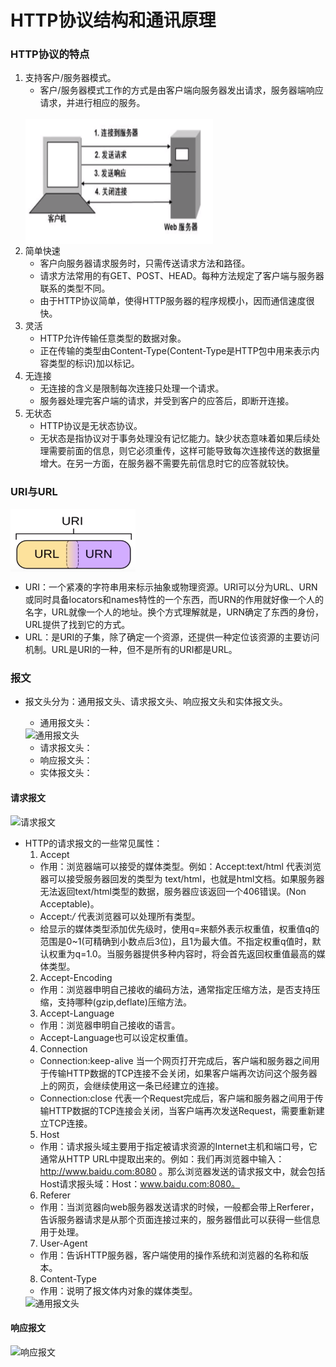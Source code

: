 # HTTP协议结构和通讯原理
### HTTP协议的特点
1. 支持客户/服务器模式。
   - 客户/服务器模式工作的方式是由客户端向服务器发出请求，服务器端响应请求，并进行相应的服务。
   <br />
   <img src="https://github.com/ella-z/studyNotes/blob/master/HTTP%E5%8D%8F%E8%AE%AE/images/%E5%AE%A2%E6%88%B7%E7%AB%AF%E4%B8%8E%E6%9C%8D%E5%8A%A1%E5%99%A8.PNG" alt="客户端/服务器" width="300" height="200" align="center" />
2. 简单快速
   - 客户向服务器请求服务时，只需传送请求方法和路径。
   - 请求方法常用的有GET、POST、HEAD。每种方法规定了客户端与服务器联系的类型不同。
   - 由于HTTP协议简单，使得HTTP服务器的程序规模小，因而通信速度很快。
3. 灵活
   - HTTP允许传输任意类型的数据对象。
   - 正在传输的类型由Content-Type(Content-Type是HTTP包中用来表示内容类型的标识)加以标记。
4. 无连接
   - 无连接的含义是限制每次连接只处理一个请求。
   - 服务器处理完客户端的请求，并受到客户的应答后，即断开连接。
5. 无状态
   - HTTP协议是无状态协议。
   - 无状态是指协议对于事务处理没有记忆能力。缺少状态意味着如果后续处理需要前面的信息，则它必须重传，这样可能导致每次连接传送的数据量增大。在另一方面，在服务器不需要先前信息时它的应答就较快。
   
### URI与URL
<img src="https://github.com/ella-z/studyNotes/blob/master/HTTP%E5%8D%8F%E8%AE%AE/images/URI.PNG" alt="URI" width="200" height="100" align="center" />

- URI：一个紧凑的字符串用来标示抽象或物理资源。URI可以分为URL、URN或同时具备locators和names特性的一个东西，而URN的作用就好像一个人的名字，URL就像一个人的地址。换个方式理解就是，URN确定了东西的身份，URL提供了找到它的方式。
- URL：是URI的子集，除了确定一个资源，还提供一种定位该资源的主要访问机制。URL是URI的一种，但不是所有的URI都是URL。

### 报文
- 报文头分为：通用报文头、请求报文头、响应报文头和实体报文头。
   - 通用报文头：
   <img src="" alt="通用报文头" width="200" height="400" align="center" />
   
   - 请求报文头：
   - 响应报文头：
   - 实体报文头：
   
#### 请求报文
<img src="" alt="请求报文" width="500" height="300" align="center" />
  
- HTTP的请求报文的一些常见属性：
   1. Accept
   - 作用：浏览器端可以接受的媒体类型。例如：Accept:text/html 代表浏览器可以接受服务器回发的类型为 text/html，也就是html文档。如果服务器无法返回text/html类型的数据，服务器应该返回一个406错误。(Non Acceptable)。
   - Accept:*/* 代表浏览器可以处理所有类型。
   - 给显示的媒体类型添加优先级时，使用q=来额外表示权重值，权重值q的范围是0~1(可精确到小数点后3位)，且1为最大值。不指定权重q值时，默认权重为q=1.0。当服务器提供多种内容时，将会首先返回权重值最高的媒体类型。
   2. Accept-Encoding
   - 作用：浏览器申明自己接收的编码方法，通常指定压缩方法，是否支持压缩，支持哪种(gzip,deflate)压缩方法。
   3. Accept-Language
   - 作用：浏览器申明自己接收的语言。
   - Accept-Language也可以设定权重值。
   4. Connection
   - Connection:keep-alive 当一个网页打开完成后，客户端和服务器之间用于传输HTTP数据的TCP连接不会关闭，如果客户端再次访问这个服务器上的网页，会继续使用这一条已经建立的连接。
   - Connection:close 代表一个Request完成后，客户端和服务器之间用于传输HTTP数据的TCP连接会关闭，当客户端再次发送Request，需要重新建立TCP连接。
   5. Host
   - 作用：请求报头域主要用于指定被请求资源的Internet主机和端口号，它通常从HTTP URL中提取出来的。例如：我们再浏览器中输入：http://www.baidu.com:8080 。那么浏览器发送的请求报文中，就会包括Host请求报头域：Host：www.baidu.com:8080。
   6. Referer
   - 作用：当浏览器向web服务器发送请求的时候，一般都会带上Rerferer，告诉服务器请求是从那个页面连接过来的，服务器借此可以获得一些信息用于处理。
   7. User-Agent
   - 作用：告诉HTTP服务器，客户端使用的操作系统和浏览器的名称和版本。
   8. Content-Type
   - 作用：说明了报文体内对象的媒体类型。
   <img src="" alt="通用报文头" width="400" height="200" align="center" />
   
#### 响应报文
<img src="" alt="响应报文" width="500" height="300" align="center" />


   






